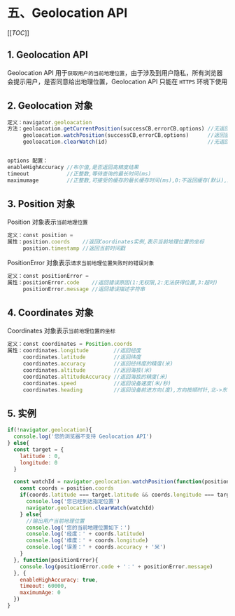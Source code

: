 # 五、Geolocation API

[[_TOC_]]

## 1. Geolocation API

Geolocation API 用于`获取用户的当前地理位置`，由于涉及到用户隐私，所有浏览器会提示用户，是否同意给出地理位置，Geolocation API 只能在 `HTTPS` 环境下使用

## 2. Geolocation 对象

```javascript
定义：navigator.geoloacation                           
方法：geoloacation.getCurrentPosition(successCB,errorCB,options) //无返回值,请求用户的当前地理位置
     geoloacation.watchPosition(successCB,errorCB,options)      //返回监听ID,监听用户当前地理位置是否发生变化
     geoloacation.clearWatch(id)                                //无返回值,取消watchProsition方法的监听


options 配置：
enableHighAccuracy //布尔值,是否返回高精度结果
timeout            //正整数,等待查询的最长时间(ms)
maximumage         //正整数,可接受的缓存的最长缓存时间(ms),0:不返回缓存(默认),Infinity:必须返回缓存
```

## 3. Position 对象

Position 对象表示`当前地理位置`

```javascript
定义：const position = 
属性：position.coords    //返回Coordinates实例,表示当前地理位置的坐标
     position.timestamp //返回当前时间戳
```

PositionError 对象表示`请求当前地理位置失败时的错误对象`

```javascript
定义：const positionError = 
属性：positionError.code    //返回错误原因(1:无权限,2:无法获得位置,3:超时)
     positionError.message //返回错误描述字符串
```

## 4. Coordinates 对象

Coordinates 对象表示`当前地理位置的坐标`

```javascript
定义：const coordinates = Position.coords
属性：coordinates.longitude        //返回经度
     coordinates.latitude         //返回纬度
     coordinates.accuracy         //返回经纬度的精度(米)
     coordinates.altitude         //返回海拔(米)
     coordinates.altitudeAccuracy //返回海拔的精度(米)
     coordinates.speed            //返回设备速度(米/秒)
     coordinates.heading          //返回设备前进方向(度),方向按顺时针,北->东->南->西,0->90->180->270
```

## 5. 实例

```javascript
if(!navigator.geolocation){
  console.log('您的浏览器不支持 Geolocation API')
} else{
  const target = {
    latitude : 0,
    longitude: 0
  }

  const watchId = navigator.geolocation.watchPosition(function(position){
    const coords = position.coords
    if(coords.latitude === target.latitude && coords.longitude === target.longitude){
      console.log('您已经到达指定位置')
      navigator.geolocation.clearWatch(watchId)
    } else{
      //输出用户当前地理位置
      console.log('您的当前地理位置如下：')
      console.log('经度：' + coords.latitude)
      console.log('维度：' + coords.longitude)
      console.log('误差：' + coords.accuracy + '米')
    }
  }, function(positionError){
    console.log(positionError.code + '：' + positionError.message)
  }, {
    enableHighAccuracy: true,
    timeout: 60000,
    maximumAge: 0
  })
}
```
